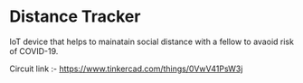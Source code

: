 # Distance Tracker

IoT device that helps to mainatain social distance with a fellow to avaoid risk of COVID-19.

Circuit link :- https://www.tinkercad.com/things/0VwV41PsW3j
